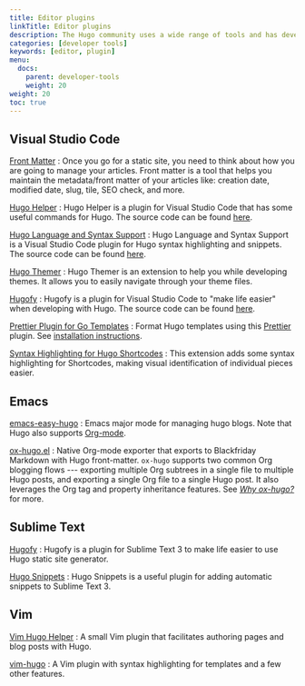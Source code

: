 ```yaml
---
title: Editor plugins
linkTitle: Editor plugins
description: The Hugo community uses a wide range of tools and has developed plugins for some of the most popular text editors to help automate parts of your workflow.
categories: [developer tools]
keywords: [editor, plugin]
menu:
  docs:
    parent: developer-tools
    weight: 20
weight: 20
toc: true
---
```


## Visual Studio Code

[Front Matter](https://marketplace.visualstudio.com/items?itemName=eliostruyf.vscode-front-matter)
: Once you go for a static site, you need to think about how you are going to manage your articles. Front matter is a tool that helps you maintain the metadata/front matter of your articles like: creation date, modified date, slug, tile, SEO check, and more.

[Hugo Helper](https://marketplace.visualstudio.com/items?itemName=rusnasonov.vscode-hugo)
: Hugo Helper is a plugin for Visual Studio Code that has some useful commands for Hugo. The source code can be found [here](https://github.com/rusnasonov/vscode-hugo).

[Hugo Language and Syntax Support](https://marketplace.visualstudio.com/items?itemName=budparr.language-hugo-vscode)
: Hugo Language and Syntax Support is a Visual Studio Code plugin for Hugo syntax highlighting and snippets. The source code can be found [here](https://github.com/budparr/language-hugo-vscode).

[Hugo Themer](https://marketplace.visualstudio.com/items?itemName=eliostruyf.vscode-hugo-themer)
: Hugo Themer is an extension to help you while developing themes. It allows you to easily navigate through your theme files.

[Hugofy](https://marketplace.visualstudio.com/items?itemName=akmittal.hugofy)
: Hugofy is a plugin for Visual Studio Code to "make life easier" when developing with Hugo. The source code can be found [here](https://github.com/akmittal/hugofy-vscode).

[Prettier Plugin for Go Templates](https://github.com/NiklasPor/prettier-plugin-go-template)
: Format Hugo templates using this [Prettier](https://prettier.io/) plugin. See [installation instructions](https://discourse.gohugo.io/t/38403).

[Syntax Highlighting for Hugo Shortcodes](https://marketplace.visualstudio.com/items?itemName=kaellarkin.hugo-shortcode-syntax)
: This extension adds some syntax highlighting for Shortcodes, making visual identification of individual pieces easier.

## Emacs

[emacs-easy-hugo](https://github.com/masasam/emacs-easy-hugo)
: Emacs major mode for managing hugo blogs. Note that Hugo also supports [Org-mode][formats].

[ox-hugo.el](https://ox-hugo.scripter.co)
: Native Org-mode exporter that exports to Blackfriday Markdown with Hugo front-matter. `ox-hugo` supports two common Org blogging flows --- exporting multiple Org subtrees in a single file to multiple Hugo posts, and exporting a single Org file to a single Hugo post. It also leverages the Org tag and property inheritance features. See [*Why ox-hugo?*](https://ox-hugo.scripter.co/doc/why-ox-hugo/) for more.

## Sublime Text

[Hugofy](https://github.com/akmittal/Hugofy)
: Hugofy is a plugin for Sublime Text 3 to make life easier to use Hugo static site generator.

[Hugo Snippets](https://packagecontrol.io/packages/Hugo%20Snippets)
: Hugo Snippets is a useful plugin for adding automatic snippets to Sublime Text&nbsp;3.

## Vim

[Vim Hugo Helper]: https://github.com/robertbasic/vim-hugo-helper

[Vim Hugo Helper]
: A small Vim plugin that facilitates authoring pages and blog posts with Hugo.

[xxx]: xxx

[vim-hugo](https://github.com/phelipetls/vim-hugo)
: A Vim plugin with syntax highlighting for templates and a few other features.

[formats]: /content-management/formats/
